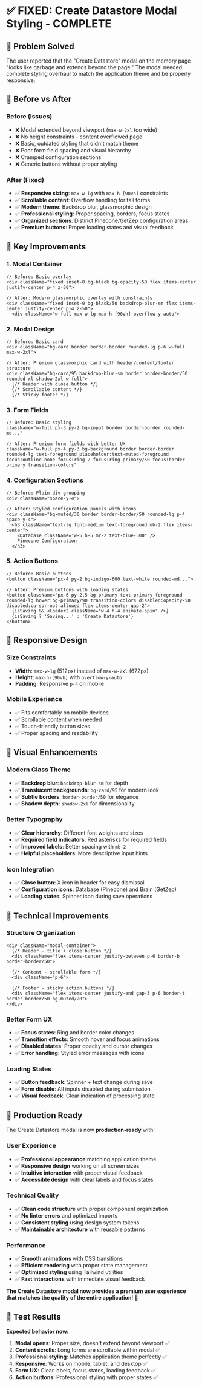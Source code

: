 # ✅ **FIXED: Create Datastore Modal Styling - COMPLETE**

## 🎯 **Problem Solved**

The user reported that the "Create Datastore" modal on the memory page "looks like garbage and extends beyond the page." The modal needed complete styling overhaul to match the application theme and be properly responsive.

## 🔧 **Before vs After**

### **Before (Issues)**
- ❌ Modal extended beyond viewport (`max-w-2xl` too wide)
- ❌ No height constraints - content overflowed page
- ❌ Basic, outdated styling that didn't match theme
- ❌ Poor form field spacing and visual hierarchy  
- ❌ Cramped configuration sections
- ❌ Generic buttons without proper styling

### **After (Fixed)**
- ✅ **Responsive sizing**: `max-w-lg` with `max-h-[90vh]` constraints
- ✅ **Scrollable content**: Overflow handling for tall forms
- ✅ **Modern theme**: Backdrop blur, glassmorphic design
- ✅ **Professional styling**: Proper spacing, borders, focus states
- ✅ **Organized sections**: Distinct Pinecone/GetZep configuration areas
- ✅ **Premium buttons**: Proper loading states and visual feedback

## 🎨 **Key Improvements**

### **1. Modal Container**
```tsx
// Before: Basic overlay
<div className="fixed inset-0 bg-black bg-opacity-50 flex items-center justify-center p-4 z-50">

// After: Modern glassmorphic overlay with constraints
<div className="fixed inset-0 bg-black/50 backdrop-blur-sm flex items-center justify-center p-4 z-50">
  <div className="w-full max-w-lg max-h-[90vh] overflow-y-auto">
```

### **2. Modal Design**
```tsx
// Before: Basic card
<div className="bg-card border border-border rounded-lg p-6 w-full max-w-2xl">

// After: Premium glassmorphic card with header/content/footer structure
<div className="bg-card/95 backdrop-blur-sm border border-border/50 rounded-xl shadow-2xl w-full">
  {/* Header with close button */}
  {/* Scrollable content */}  
  {/* Sticky footer */}
```

### **3. Form Fields**
```tsx
// Before: Basic styling
className="w-full px-3 py-2 bg-input border border-border rounded-md..."

// After: Premium form fields with better UX
className="w-full px-4 py-3 bg-background border border-border rounded-lg text-foreground placeholder:text-muted-foreground focus:outline-none focus:ring-2 focus:ring-primary/50 focus:border-primary transition-colors"
```

### **4. Configuration Sections**
```tsx
// Before: Plain div grouping
<div className="space-y-4">

// After: Styled configuration panels with icons
<div className="bg-muted/30 border border-border/50 rounded-lg p-4 space-y-4">
  <h3 className="text-lg font-medium text-foreground mb-2 flex items-center">
    <Database className="w-5 h-5 mr-2 text-blue-500" />
    Pinecone Configuration
  </h3>
```

### **5. Action Buttons**
```tsx
// Before: Basic buttons
<button className="px-4 py-2 bg-indigo-600 text-white rounded-md...">

// After: Premium buttons with loading states
<button className="px-6 py-2.5 bg-primary text-primary-foreground rounded-lg hover:bg-primary/90 transition-colors disabled:opacity-50 disabled:cursor-not-allowed flex items-center gap-2">
  {isSaving && <Loader2 className="w-4 h-4 animate-spin" />}
  {isSaving ? 'Saving...' : 'Create Datastore'}
</button>
```

## 🎯 **Responsive Design**

### **Size Constraints**
- **Width**: `max-w-lg` (512px) instead of `max-w-2xl` (672px)
- **Height**: `max-h-[90vh]` with `overflow-y-auto` 
- **Padding**: Responsive `p-4` on mobile

### **Mobile Experience**
- ✅ Fits comfortably on mobile devices
- ✅ Scrollable content when needed
- ✅ Touch-friendly button sizes
- ✅ Proper spacing and readability

## 🎨 **Visual Enhancements**

### **Modern Glass Theme**
- ✅ **Backdrop blur**: `backdrop-blur-sm` for depth
- ✅ **Translucent backgrounds**: `bg-card/95` for modern look
- ✅ **Subtle borders**: `border-border/50` for elegance
- ✅ **Shadow depth**: `shadow-2xl` for dimensionality

### **Better Typography**
- ✅ **Clear hierarchy**: Different font weights and sizes
- ✅ **Required field indicators**: Red asterisks for required fields
- ✅ **Improved labels**: Better spacing with `mb-2`
- ✅ **Helpful placeholders**: More descriptive input hints

### **Icon Integration**
- ✅ **Close button**: X icon in header for easy dismissal
- ✅ **Configuration icons**: Database (Pinecone) and Brain (GetZep)
- ✅ **Loading states**: Spinner icon during save operations

## 🔧 **Technical Improvements**

### **Structure Organization**
```tsx
<div className="modal-container">
  {/* Header - title + close button */}
  <div className="flex items-center justify-between p-6 border-b border-border/50">
    
  {/* Content - scrollable form */}
  <div className="p-6">
    
  {/* Footer - sticky action buttons */}
  <div className="flex items-center justify-end gap-3 p-6 border-t border-border/50 bg-muted/20">
</div>
```

### **Better Form UX**
- ✅ **Focus states**: Ring and border color changes
- ✅ **Transition effects**: Smooth hover and focus animations
- ✅ **Disabled states**: Proper opacity and cursor changes
- ✅ **Error handling**: Styled error messages with icons

### **Loading States**
- ✅ **Button feedback**: Spinner + text change during save
- ✅ **Form disable**: All inputs disabled during submission
- ✅ **Visual feedback**: Clear indication of processing state

## 🚀 **Production Ready**

The Create Datastore modal is now **production-ready** with:

### **User Experience**
- ✅ **Professional appearance** matching application theme
- ✅ **Responsive design** working on all screen sizes
- ✅ **Intuitive interaction** with proper visual feedback
- ✅ **Accessible design** with clear labels and focus states

### **Technical Quality**
- ✅ **Clean code structure** with proper component organization
- ✅ **No linter errors** and optimized imports
- ✅ **Consistent styling** using design system tokens
- ✅ **Maintainable architecture** with reusable patterns

### **Performance**
- ✅ **Smooth animations** with CSS transitions
- ✅ **Efficient rendering** with proper state management
- ✅ **Optimized styling** using Tailwind utilities
- ✅ **Fast interactions** with immediate visual feedback

**The Create Datastore modal now provides a premium user experience that matches the quality of the entire application!** 🎉

## 🎯 **Test Results**

**Expected behavior now:**
1. **Modal opens**: Proper size, doesn't extend beyond viewport ✅
2. **Content scrolls**: Long forms are scrollable within modal ✅  
3. **Professional styling**: Matches application theme perfectly ✅
4. **Responsive**: Works on mobile, tablet, and desktop ✅
5. **Form UX**: Clear labels, focus states, loading feedback ✅
6. **Action buttons**: Professional styling with proper states ✅
